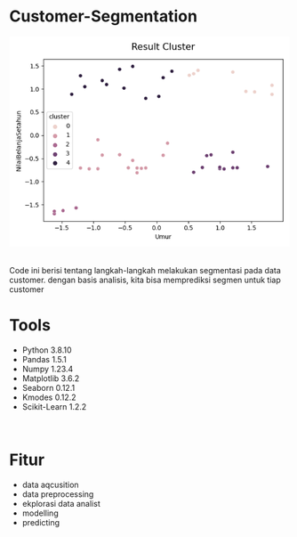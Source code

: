 # Customer-Segmentation
![cluster](https://github.com/hrmneffdi/customer-segmentation/blob/main/code/result%20cluster.png)

<br>
Code ini berisi tentang langkah-langkah melakukan segmentasi pada data customer. dengan basis analisis, kita bisa memprediksi segmen untuk tiap customer

# Tools
* Python 3.8.10
* Pandas 1.5.1
* Numpy 1.23.4
* Matplotlib 3.6.2
* Seaborn 0.12.1
* Kmodes 0.12.2
* Scikit-Learn 1.2.2
<br>

# Fitur

* data aqcusition
* data preprocessing
* ekplorasi data analist
* modelling
* predicting
